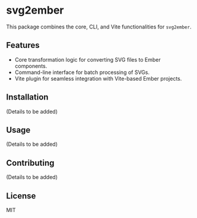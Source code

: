 # svg2ember

This package combines the core, CLI, and Vite functionalities for `svg2ember`.

## Features

- Core transformation logic for converting SVG files to Ember components.
- Command-line interface for batch processing of SVGs.
- Vite plugin for seamless integration with Vite-based Ember projects.

## Installation

(Details to be added)

## Usage

(Details to be added)

## Contributing

(Details to be added)

## License

MIT
